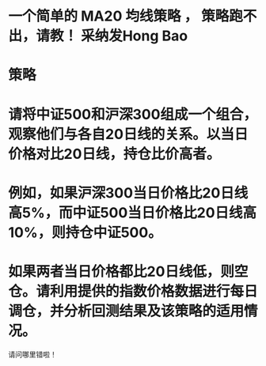# 一个简单的 MA20 均线策略 ， 策略跑不出，请教！ 采纳发Hong Bao

# 策略
# 请将中证500和沪深300组成一个组合，观察他们与各自20日线的关系。以当日价格对比20日线，持仓比价高者。
# 例如，如果沪深300当日价格比20日线高5%，而中证500当日价格比20日线高10%，则持仓中证500。
# 如果两者当日价格都比20日线低，则空仓。请利用提供的指数价格数据进行每日调仓，并分析回测结果及该策略的适用情况。
请问哪里错啦！